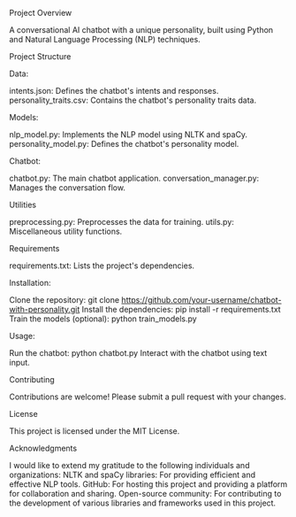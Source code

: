 Project Overview

A conversational AI chatbot with a unique personality, built using Python and Natural Language Processing (NLP) techniques.

Project Structure

Data:

intents.json: Defines the chatbot's intents and responses.
personality_traits.csv: Contains the chatbot's personality traits data.

Models:

nlp_model.py: Implements the NLP model using NLTK and spaCy.
personality_model.py: Defines the chatbot's personality model.

Chatbot:

chatbot.py: The main chatbot application.
conversation_manager.py: Manages the conversation flow.

Utilities

preprocessing.py: Preprocesses the data for training.
utils.py: Miscellaneous utility functions.

Requirements

requirements.txt: Lists the project's dependencies.

Installation:

Clone the repository: git clone https://github.com/your-username/chatbot-with-personality.git
Install the dependencies: pip install -r requirements.txt
Train the models (optional): python train_models.py

Usage:

Run the chatbot: python chatbot.py
Interact with the chatbot using text input.

Contributing

Contributions are welcome! Please submit a pull request with your changes.

License

This project is licensed under the MIT License.

Acknowledgments

I would like to extend my gratitude to the following individuals and organizations:
NLTK and spaCy libraries: For providing efficient and effective NLP tools.
GitHub: For hosting this project and providing a platform for collaboration and sharing.
Open-source community: For contributing to the development of various libraries and frameworks used in this project.
